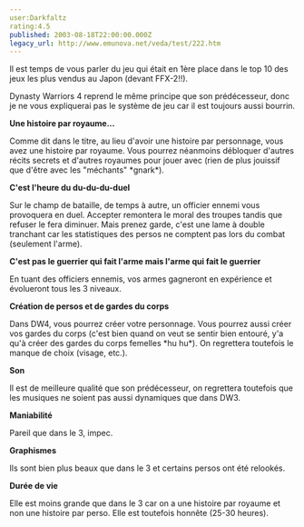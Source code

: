 ```yaml
---
user:Darkfaltz
rating:4.5
published: 2003-08-18T22:00:00.000Z
legacy_url: http://www.emunova.net/veda/test/222.htm
---
```

Il est temps de vous parler du jeu qui était en 1ère place dans le top 10 des jeux les plus vendus au Japon (devant FFX-2!!).  

Dynasty Warriors 4 reprend le même principe que son prédécesseur, donc je ne vous expliquerai pas le système de jeu car il est toujours aussi bourrin.  

  

**Une histoire par royaume...**  

Comme dit dans le titre, au lieu d'avoir une histoire par personnage, vous avez une histoire par royaume. Vous pourrez néanmoins débloquer d'autres récits secrets et d'autres royaumes pour jouer avec (rien de plus jouissif que d'être avec les "méchants" \*gnark\*).  

  

**C'est l'heure du du-du-du-duel**  

Sur le champ de bataille, de temps à autre, un officier ennemi vous provoquera en duel. Accepter remontera le moral des troupes tandis que refuser le fera diminuer. Mais prenez garde, c'est une lame à double tranchant car les statistiques des persos ne comptent pas lors du combat (seulement l'arme).  

  

**C'est pas le guerrier qui fait l'arme mais l'arme qui fait le guerrier**  

En tuant des officiers ennemis, vos armes gagneront en expérience et évolueront tous les 3 niveaux.  

  

**Création de persos et de gardes du corps**  

Dans DW4, vous pourrez créer votre personnage. Vous pourrez aussi créer vos gardes du corps (c'est bien quand on veut se sentir bien entouré, y'a qu'à créer des gardes du corps femelles \*hu hu\*). On regrettera toutefois le manque de choix (visage, etc.).  

  

**Son**  

Il est de meilleure qualité que son prédécesseur, on regrettera toutefois que les musiques ne soient pas aussi dynamiques que dans DW3\.  

  

**Maniabilité**  

Pareil que dans le 3, impec.  

  

**Graphismes**  

Ils sont bien plus beaux que dans le 3 et certains persos ont été relookés.  

  

**Durée de vie**  

Elle est moins grande que dans le 3 car on a une histoire par royaume et non une histoire par perso. Elle est toutefois honnête (25-30 heures).